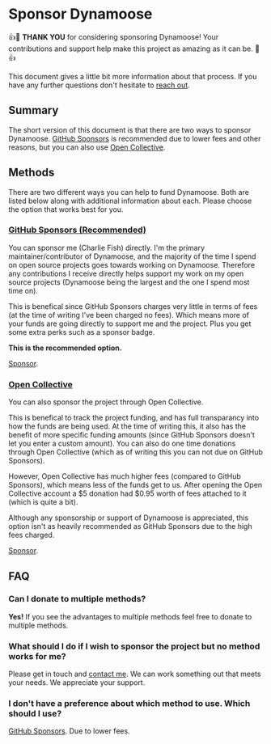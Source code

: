 # Sponsor Dynamoose

:+1::tada: **THANK YOU** for considering sponsoring Dynamoose! Your contributions and support help make this project as amazing as it can be. :tada::+1:

This document gives a little bit more information about that process. If you have any further questions don't hesitate to [reach out](https://charlie.fish/contact).

## Summary

The short version of this document is that there are two ways to sponsor Dynamoose. [GitHub Sponsors](https://github.com/sponsors/fishcharlie) is recommended due to lower fees and other reasons, but you can also use [Open Collective](https://opencollective.com/dynamoose).

## Methods

There are two different ways you can help to fund Dynamoose. Both are listed below along with additional information about each. Please choose the option that works best for you.

### [GitHub Sponsors (Recommended)](https://github.com/sponsors/fishcharlie)

You can sponsor me (Charlie Fish) directly. I'm the primary maintainer/contributor of Dynamoose, and the majority of the time I spend on open source projects goes towards working on Dynamoose. Therefore any contributions I receive directly helps support my work on my open source projects (Dynamoose being the largest and the one I spend most time on).

This is benefical since GitHub Sponsors charges very little in terms of fees (at the time of writing I've been charged no fees). Which means more of your funds are going directly to support me and the project. Plus you get some extra perks such as a sponsor badge.

**This is the recommended option.**

[Sponsor](https://github.com/sponsors/fishcharlie).

### [Open Collective](https://opencollective.com/dynamoose)

You can also sponsor the project through Open Collective.

This is benefical to track the project funding, and has full transparancy into how the funds are being used. At the time of writing this, it also has the benefit of more specific funding amounts (since GitHub Sponsors doesn't let you enter a custom amount). You can also do one time donations through Open Collective (which as of writing this you can not due on GitHub Sponsors).

However, Open Collective has much higher fees (compared to GitHub Sponsors), which means less of the funds get to us. After opening the Open Collective account a $5 donation had $0.95 worth of fees attached to it (which is quite a bit).

Although any sponsorship or support of Dynamoose is appreciated, this option isn't as heavily recommended as GitHub Sponsors due to the high fees charged.

[Sponsor](https://opencollective.com/dynamoose).

## FAQ

### Can I donate to multiple methods?

**Yes!** If you see the advantages to multiple methods feel free to donate to multiple methods.

### What should I do if I wish to sponsor the project but no method works for me?

Please get in touch and [contact me](https://charlie.fish/contact). We can work something out that meets your needs. We appreciate your support.

### I don't have a preference about which method to use. Which should I use?

[GitHub Sponsors](https://github.com/sponsors/fishcharlie). Due to lower fees.
